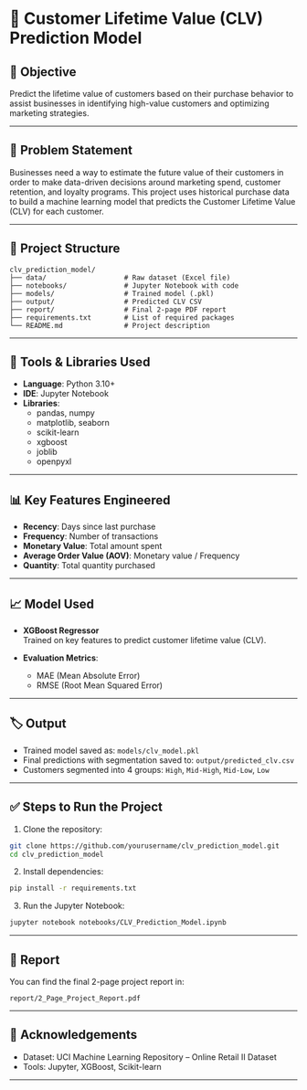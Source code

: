 # 🧮 Customer Lifetime Value (CLV) Prediction Model

## 🎯 Objective
Predict the lifetime value of customers based on their purchase behavior to assist businesses in identifying high-value customers and optimizing marketing strategies.

---

## 🧠 Problem Statement
Businesses need a way to estimate the future value of their customers in order to make data-driven decisions around marketing spend, customer retention, and loyalty programs. This project uses historical purchase data to build a machine learning model that predicts the Customer Lifetime Value (CLV) for each customer.

---

## 📂 Project Structure

```
clv_prediction_model/
├── data/                   # Raw dataset (Excel file)
├── notebooks/              # Jupyter Notebook with code
├── models/                 # Trained model (.pkl)
├── output/                 # Predicted CLV CSV
├── report/                 # Final 2-page PDF report
├── requirements.txt        # List of required packages
└── README.md               # Project description
```

---

## 🧰 Tools & Libraries Used

- **Language**: Python 3.10+
- **IDE**: Jupyter Notebook
- **Libraries**:
  - pandas, numpy
  - matplotlib, seaborn
  - scikit-learn
  - xgboost
  - joblib
  - openpyxl

---

## 📊 Key Features Engineered

- **Recency**: Days since last purchase  
- **Frequency**: Number of transactions  
- **Monetary Value**: Total amount spent  
- **Average Order Value (AOV)**: Monetary value / Frequency  
- **Quantity**: Total quantity purchased  

---

## 📈 Model Used

- **XGBoost Regressor**  
  Trained on key features to predict customer lifetime value (CLV).

- **Evaluation Metrics**:  
  - MAE (Mean Absolute Error)  
  - RMSE (Root Mean Squared Error)

---

## 🏷️ Output

- Trained model saved as: `models/clv_model.pkl`  
- Final predictions with segmentation saved to: `output/predicted_clv.csv`  
- Customers segmented into 4 groups: `High`, `Mid-High`, `Mid-Low`, `Low`

---

## ✅ Steps to Run the Project

1. Clone the repository:
```bash
git clone https://github.com/yourusername/clv_prediction_model.git
cd clv_prediction_model
```

2. Install dependencies:
```bash
pip install -r requirements.txt
```

3. Run the Jupyter Notebook:
```bash
jupyter notebook notebooks/CLV_Prediction_Model.ipynb
```

---

## 📄 Report

You can find the final 2-page project report in:
```
report/2_Page_Project_Report.pdf
```

---

## 🤝 Acknowledgements

- Dataset: UCI Machine Learning Repository – Online Retail II Dataset
- Tools: Jupyter, XGBoost, Scikit-learn

---
